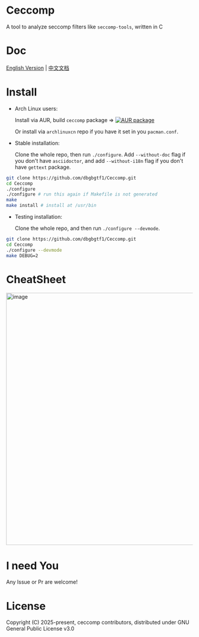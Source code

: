 # Ceccomp

A tool to analyze seccomp filters like `seccomp-tools`, written in C

# Doc

[English Version](docs/ceccomp.adoc) | [中文文档](docs/ceccomp-cn.adoc)

# Install

- Arch Linux users:

    Install via AUR, build `ceccomp` package ⇒ [![AUR package](https://repology.org/badge/version-for-repo/aur/ceccomp.svg)](https://repology.org/project/ceccomp/versions)

    Or install via `archlinuxcn` repo if you have it set in you `pacman.conf`.

- Stable installation:

    Clone the whole repo, then run `./configure`. Add `--without-doc` flag if you don't have `asciidoctor`,
    and add `--without-i18n` flag if you don't have `gettext` package.

```sh
git clone https://github.com/dbgbgtf1/Ceccomp.git
cd Ceccomp
./configure
./configure # run this again if Makefile is not generated
make
make install # install at /usr/bin
```

- Testing installation:

    Clone the whole repo, and then run `./configure --devmode`.

```sh
git clone https://github.com/dbgbgtf1/Ceccomp.git
cd Ceccomp
./configure --devmode
make DEBUG=2
```

# CheatSheet

<img width="960" height="681" alt="image" src="https://github.com/user-attachments/assets/e35a1b6f-f3e0-436e-b022-6355b55fd9d7" />

# I need You

Any Issue or Pr are welcome!

# License

Copyright (C) 2025-present, ceccomp contributors, distributed under GNU General Public License v3.0
